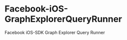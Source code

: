 Facebook-iOS-GraphExplorerQueryRunner
=====================================

Facebook iOS-SDK Graph Explorer Query Runner
